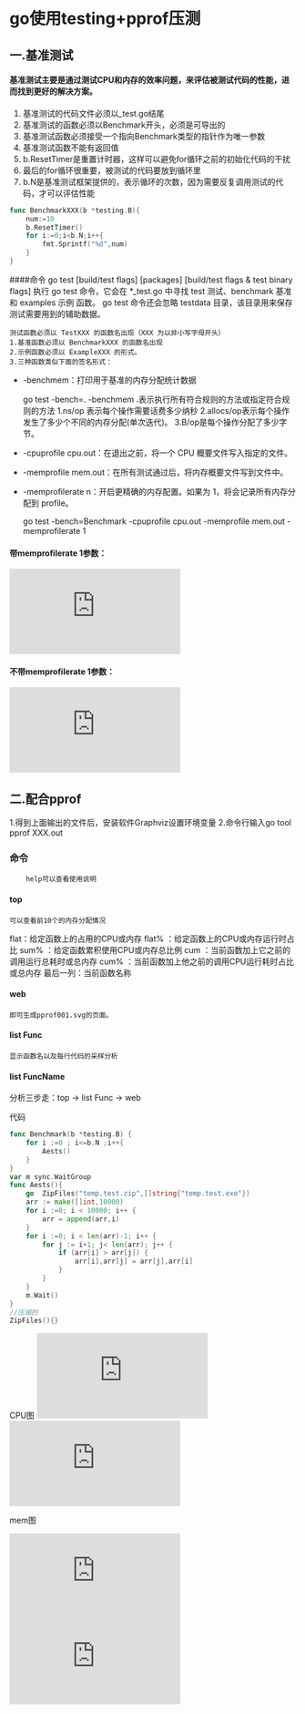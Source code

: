 # go使用testing+pprof压测

## 一.基准测试

#### 基准测试主要是通过测试CPU和内存的效率问题，来评估被测试代码的性能，进而找到更好的解决方案。

1. 基准测试的代码文件必须以_test.go结尾
2. 基准测试的函数必须以Benchmark开头，必须是可导出的
3. 基准测试函数必须接受一个指向Benchmark类型的指针作为唯一参数
4. 基准测试函数不能有返回值
5. b.ResetTimer是重置计时器，这样可以避免for循环之前的初始化代码的干扰
6. 最后的for循环很重要，被测试的代码要放到循环里
7. b.N是基准测试框架提供的，表示循环的次数，因为需要反复调用测试的代码，才可以评估性能

```go
func BenchmarkXXX(b *testing.B){
	num:=10
	b.ResetTimer()
	for i:=0;i<b.N;i++{
		fmt.Sprintf("%d",num)
	}
}
```

####命令
		go test [build/test flags] [packages] [build/test flags & test binary flags]
		执行 go test 命令，它会在 *_test.go 中寻找 test 测试、benchmark 基准 和 examples 示例 函数。
		go test 命令还会忽略 testdata 目录，该目录用来保存测试需要用到的辅助数据。

	测试函数必须以 TestXXX 的函数名出现（XXX 为以非小写字母开头）
	1.基准函数必须以 BenchmarkXXX 的函数名出现
	2.示例函数必须以 ExampleXXX 的形式。
	3.三种函数类似下面的签名形式：

- -benchmem：打印用于基准的内存分配统计数据

  go test -bench=. -benchmem
  	.表示执行所有符合规则的方法或指定符合规则的方法
  1.ns/op 表示每个操作需要话费多少纳秒
  2.allocs/op表示每个操作发生了多少个不同的内存分配(单次迭代)。
  3.B/op是每个操作分配了多少字节。

- -cpuprofile cpu.out：在退出之前，将一个 CPU 概要文件写入指定的文件。

- -memprofile mem.out：在所有测试通过后，将内存概要文件写到文件中。

- -memprofilerate n：开启更精确的内存配置。如果为 1，将会记录所有内存分配到 profile。

  go test -bench=Benchmark -cpuprofile cpu.out -memprofile mem.out -memprofilerate 1

#### 带memprofilerate 1参数：
  ![](http://in96.cn:4999/server/index.php?s=/api/attachment/visitFile/sign/5b0f3434bc41432b221122b15a3d184b&showdoc=.jpg)

#### 不带memprofilerate 1参数：
![](http://in96.cn:4999/server/index.php?s=/api/attachment/visitFile/sign/8d1d3505aba0ca1704fc8bfe02cd5184&showdoc=.jpg)


## 二.配合pprof

1.得到上面输出的文件后，安装软件Graphviz设置环境变量
2.命令行输入go tool pprof XXX.out

### 命令

		help可以查看使用说明

#### top

	可以查看前10个的内存分配情况

flat：给定函数上的占用的CPU或内存
flat% ：给定函数上的CPU或内存运行时占比
sum% ：给定函数累积使用CPU或内存总比例
cum ：当前函数加上它之前的调用运行总耗时或总内存
cum% ：当前函数加上他之前的调用CPU运行耗时占比或总内存
最后一列：当前函数名称

#### web

	即可生成pprof001.svg的页面。

#### list Func

	显示函数名以及每行代码的采样分析

#### list FuncName

分析三步走：top -> list Func -> web

代码

```go
func Benchmark(b *testing.B) {
	for i :=0 ; i<=b.N ;i++{
		Aests()
	}
}
var m sync.WaitGroup
func Aests(){
	go 	ZipFiles("temp.test.zip",[]string{"temp.test.exe"})
	arr := make([]int,10000)
	for i :=0; i < 10000; i++ {
		arr = append(arr,i)
	}
	for i :=0; i < len(arr)-1; i++ {
		for j := i+1; j< len(arr); j++ {
			if (arr[i] > arr[j]) {
				arr[i],arr[j] = arr[j],arr[i]
			}
		}
	}
	m.Wait()
}
//压缩的
ZipFiles(){}
```

CPU图
![](http://in96.cn:4999/server/index.php?s=/api/attachment/visitFile/sign/3e300d8578f4074f09f71c5327a7c3ad&showdoc=.jpg)
![](http://in96.cn:4999/server/index.php?s=/api/attachment/visitFile/sign/4ab0a2bfeae684cfab0025464d6887d4&showdoc=.jpg)

mem图

![](http://in96.cn:4999/server/index.php?s=/api/attachment/visitFile/sign/1fa4ead891fa07855842b5f37c459eb1&showdoc=.jpg)
![](http://in96.cn:4999/server/index.php?s=/api/attachment/visitFile/sign/08063438c778dfb3142a1c5897de7738&showdoc=.jpg)





















